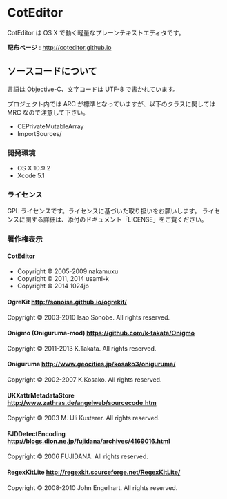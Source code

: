 
CotEditor
=============================
CotEditor は OS X で動く軽量なプレーンテキストエディタです。


__配布ページ__ : <http://coteditor.github.io>



ソースコードについて
-----------------------------
言語は Objective-C、文字コードは UTF-8 で書かれています。

プロジェクト内では ARC が標準となっていますが、以下のクラスに関しては MRC なので注意して下さい。

- CEPrivateMutableArray
- ImportSources/


### 開発環境
- OS X 10.9.2
- Xcode 5.1


### ライセンス
GPL ライセンスです。ライセンスに基づいた取り扱いをお願いします。
ライセンスに関する詳細は、添付のドキュメント「LICENSE」をご覧ください。


### 著作権表示
#### CotEditor
- Copyright © 2005-2009 nakamuxu
- Copyright © 2011, 2014 usami-k
- Copyright © 2014 1024jp

#### OgreKit <http://sonoisa.github.io/ogrekit/>
Copyright © 2003-2010 Isao Sonobe. All rights reserved.

#### Onigmo (Oniguruma-mod) <https://github.com/k-takata/Onigmo>
Copyright © 2011-2013  K.Takata. All rights reserved. 

#### Oniguruma <http://www.geocities.jp/kosako3/oniguruma/>
Copyright © 2002-2007  K.Kosako. All rights reserved.

#### UKXattrMetadataStore <http://www.zathras.de/angelweb/sourcecode.htm>
Copyright © 2003 M. Uli Kusterer. All rights reserved.

#### FJDDetectEncoding <http://blogs.dion.ne.jp/fujidana/archives/4169016.html>
Copyright © 2006 FUJIDANA. All rights reserved.

#### RegexKitLite <http://regexkit.sourceforge.net/RegexKitLite/>
Copyright © 2008-2010 John Engelhart. All rights reserved.
